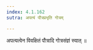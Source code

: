 ```yaml
---
index: 4.1.162
sutra: अपत्यं पौत्रप्रभृति गोत्रम्

---
```

 अपत्यत्वेन विवक्षितं पौत्रादि गोत्रसंज्ञं स्यात् ॥
